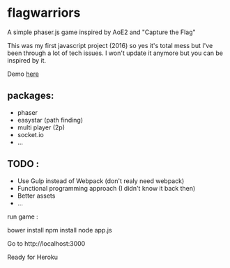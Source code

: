 # flagwarriors
A simple phaser.js game inspired by AoE2 and "Capture the Flag"

This was my first javascript project (2016) so yes it's total mess but I've been through a lot of tech issues.
I won't update it anymore but you can be inspired by it.

Demo [here](https://flagwarriors.herokuapp.com)

## packages: 
* phaser
* easystar (path finding)
* multi player (2p)
* socket.io
* ...

## TODO : 
* Use Gulp instead of Webpack (don't realy need webpack)
* Functional programming approach (I didn't know it back then)
* Better assets
* ...

run game :

bower install
npm install
node app.js

Go to http://localhost:3000

Ready for Heroku

